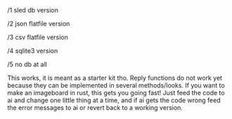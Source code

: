 
/1 sled db version

/2 json flatfile version

/3 csv flatfile version

/4 sqlite3 version

/5 no db at all

This works, it is meant as a starter kit tho. Reply functions do not work yet because they can be implemented in several methods/looks. If you want to make an imageboard in rust, this gets you going fast! Just feed the code to ai and change one little thing at a time, and if ai gets the code wrong feed the error messages to ai or revert back to a working version. 

